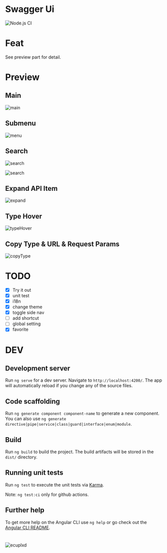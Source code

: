 # Swagger Ui

![Node.js CI](https://github.com/ecuplxd/swagger-ui-enhance/workflows/Node.js%20CI/badge.svg)

# Feat
See preview part for detail.

# Preview

## Main

![main](./images/main.png "main")

## Submenu

![menu](./images/menu.png "menu")

## Search

![search](./images/search.png "search")

![search](./images/search.gif "search")

## Expand API Item

![expand](./images/expand.png "expand")

## Type Hover

![typeHover](./images/typeHover.png "typeHover")

## Copy Type & URL & Request Params

![copyType](./images/copyType.png "copyType")

# TODO

- [x] Try it out
- [x] unit test
- [x] i18n
- [x] change theme
- [x] toggle side nav
- [ ] add shortcut
- [ ] global setting
- [x] favorite

# DEV

## Development server

Run `ng serve` for a dev server. Navigate to `http://localhost:4200/`. The app will automatically reload if you change any of the source files.

## Code scaffolding

Run `ng generate component component-name` to generate a new component. You can also use `ng generate directive|pipe|service|class|guard|interface|enum|module`.

## Build

Run `ng build` to build the project. The build artifacts will be stored in the `dist/` directory.

## Running unit tests

Run `ng test` to execute the unit tests via [Karma](https://karma-runner.github.io).

Note: `ng test:ci` only for github actions.

## Further help

To get more help on the Angular CLI use `ng help` or go check out the [Angular CLI README](https://github.com/angular/angular-cli/blob/master/README.md).

#
![ecuplxd](https://img.shields.io/badge/ecuplxd-(●'◡'●)-red.svg)
